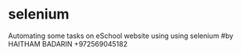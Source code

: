 # selenium
Automating some tasks on eSchool website using using selenium 
#by HAITHAM BADARIN
+972569045182
